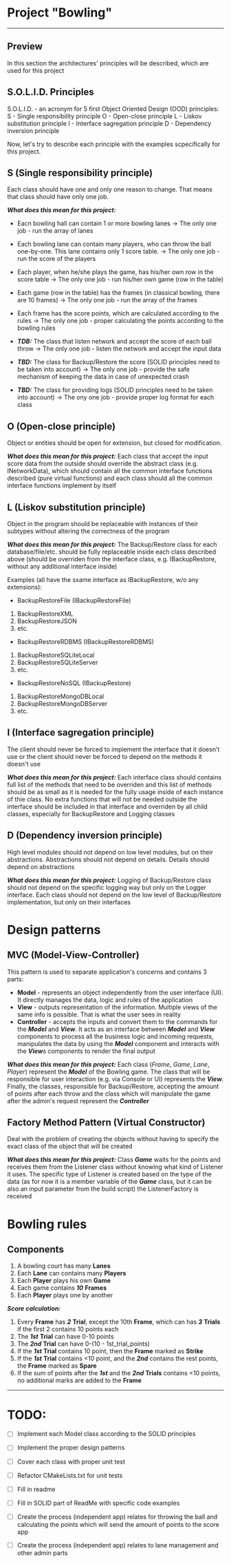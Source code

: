 # Project "Bowling"
----
## Preview

In this section the architectures' principles will be described, which are used for this project

## S.O.L.I.D. Principles

S.O.L.I.D. - an acronym for 5 first Object Oriented Design (OOD) principles:
S - Single responsibility principle
O - Open-close principle
L - Liskov substitution principle
I - Interface sagregation principle
D - Dependency inversion principle

Now, let's try to describe each principle with the examples scpecifically for this project.

## S (Single responsibility principle)
Each class should have one and only one reason to change. That means that class should have only one job.

***What does this mean for this project:***
- Eacn bowling hall can contain 1 or more bowling lanes -> The only one job - run the array of lanes
- Each bowling lane can contain many players, who can throw the ball one-by-one. This lane contains only 1 score table. -> The only one job - run the score of the players
- Each player, when he/she plays the game, has his/her own row in the score table -> The only one job - run his/her own game (row in the table)
- Each game (row in the table) has the frames (in classical bowling, there are 10 frames) -> The only one job - run the array of the frames
- Each frame has the score points, which are calculated according to the rules -> The only one job - proper calculating the points according to the bowling rules

- ***TDB:*** The class that listen network and accept the score of each ball throw -> The only one job - listen the network and accept the input data
- ***TBD:*** The class for Backup/Restore the score (SOLID principles need to be taken into account) -> The only one job - provide the safe mechanism of keeping the data in case of unexpected crash
- ***TBD:*** The class for providing logs (SOLID principles need to be taken into account) -> The ony one job - provide proper log format for each class

## O (Open-close principle)
Object or entities should be open for extension, but closed for modification.

***What does this mean for this project:***
Each class that accept the input score data from the outside should override the abstract class (e.g. INetworkData), which should contain all the common interface functions described (pure virtual functions) and each class should all the common interface functions implement by itself 

## L (Liskov substitution principle)
Object in the program should be replaceable with instances of their subtypes without altering the correctness of the program

***What does this mean for this project:***
The Backup/Restore class for each database/file/etc. should be fully replaceable inside each class described above (should be overriden from the interface class, e.g. IBackupRestore, without any additional interface inside)

Examples (all have the sxame interface as IBackupRestore, w/o any extensions):
- BackupRestoreFile (IBackupRestoreFile)
1) BackupRestoreXML
2) BackupRestoreJSON
3) etc.
- BackupRestoreRDBMS (IBackupRestoreRDBMS)
1) BackupRestoreSQLiteLocal
2) BackupRestoreSQLiteServer
3) etc.
- BackupRestoreNoSQL (IBackupRestore)
1) BackupRestoreMongoDBLocal
2) BackupRestoreMongoDBServer
3) etc.

## I (Interface sagregation principle)
The client should never be forced to implement the interface that it doesn't use or the client should never be forced to depend on the methods it doesn't use

***What does this mean for this project:***
Each interface class should contains full list of the methods that need to be overriden and this list of methods should be as small as it is needed for the fully usage inside of each instance of thie class. No extra functions that will not be needed outside the interface should be included in that interface and overriden by all child classes, especially for BackupRestore and Logging classes

## D (Dependency inversion principle)
High level modules should not depend on low level modules, but on their abstractions. Abstractions should not depend on details. Details should depend on abstractions

***What does this mean for this project:***
Logging of Backup/Restore class should not depend on the specific logging way but only on the Logger interface. Each class should not depend on the low level of Backup/Restore implementation, but only on their interfaces

# Design patterns

## MVC (Model-View-Controller)
This pattern is used to separate application's concerns and contains 3 parts:

- **Model** - represents an object independently from the user interface (UI). It directly manages the data, logic and rules of the application
- **View** - outputs representation of the information. Multiple views of the same info is possible. That is what the user sees in reality
- **Controller** - accepts the inputs and convert them to the commands for the ***Model*** and ***View***. It acts as an interface between ***Model*** and ***View*** components to process all the business logic and incoming requests, manipulates the data by using the ***Model*** component and interacts with the ***View***s components to render the final output

***What does this mean for this project:***
Each class (*Frame*, *Game*, *Lane*, *Player*) represent the ***Model*** of the Bowling game. The class that will be responsible for user interaction (e.g. via Console or UI) represents the ***View***. Finally, the classes, responsible for Backup/Restore, accepting the amount of points after each throw and the class which will manipulate the game after the admin's request represent the ***Controller***

## Factory Method Pattern (Virtual Constructor)
Deal with the problem of creating the objects without having to specify the exact class of the object that will be created

***What does this mean for this project:***
Class ***Game*** waits for the points and receives them from the Listener class without knowing what kind of Listener it uses. The specific type of Listener is created based on the type of the data (as for now it is a member variable of the ***Game*** class, but it can be also an input parameter from the build script) the ListenerFactory is received

# Bowling rules
## Components
1) A bowling court has many **Lanes**
2) Each **Lane** can contains many **Players**
3) Each **Player** plays his own **Game**
4) Each game contains ***10*** **Frames**
5) Each **Player** plays one by another

***Score calculation:***

1) Every **Frame** has ***2*** **Trial**, except the 10th **Frame**, which can has ***3*** **Trials** if the first 2 contains 10 points each
2) The ***1st*** **Trial** can have 0-10 points
3) The ***2nd*** **Trial** can have 0-(10 - 1st_trial_points)
4) If the ***1st*** **Trial** contains 10 point, then the **Frame** marked as **Strike**
5) If the ***1st*** **Trial** contains <10 point, and the ***2nd*** contains the rest points, the **Frame** marked as **Spare**
6) If the sum of points after the ***1st*** and the ***2nd*** **Trials** contains <10 points, no additional marks are added to the **Frame**

---

# TODO:

- [ ] Implement each Model class according to the SOLID principles
- [ ] Implement the proper design patterns
- [ ] Cover each class with proper unit test
- [ ] Refactor CMakeLists.txt for unit tests
- [ ] Fill in readme
- [ ] Fill in SOLID part of ReadMe with specific code examples

- [ ] Create the process (independent app) relates for throwing the ball and calculating the points which will send the amount of points to the score app
- [ ] Create the process (independent app) relates to lane management and other admin parts
